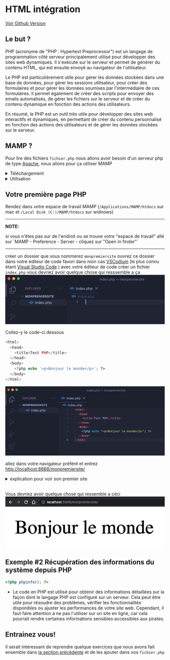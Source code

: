 # HTML intégration

[Voir Github Version](https://github.com/Poulycroc/lessons-isfsc/blob/master/courses/02__html-integration.md)

## Le but ?
PHP (acronyme de "PHP : Hypertext Preprocessor") est un langage de programmation côté serveur principalement utilisé pour développer des sites web dynamiques. Il s'exécute sur le serveur et permet de générer du contenu HTML, qui est ensuite envoyé au navigateur de l'utilisateur.

Le PHP est particulièrement utile pour gérer les données stockées dans une base de données, pour gérer les sessions utilisateur, pour créer des formulaires et pour gérer les données soumises par l'intermédiaire de ces formulaires. Il permet également de créer des scripts pour envoyer des emails automatisés, de gérer les fichiers sur le serveur et de créer du contenu dynamique en fonction des actions des utilisateurs.

En résumé, le PHP est un outil très utile pour développer des sites web interactifs et dynamiques, en permettant de créer du contenu personnalisé en fonction des actions des utilisateurs et de gérer les données stockées sur le serveur.


## MAMP ?

Pour lire des fichiers `fichier.php` nous allons avoir besoin d'un serveur php de type [Apache](https://fr.wikipedia.org/wiki/Apache_HTTP_Server), nous allons pour ça utiliser MAMP



<details>
<summary>Téléchargement</summary>

##### Se rendre sur [https://www.mamp.info/en/downloads/](https://www.mamp.info/en/downloads/)
<img src="https://raw.githubusercontent.com/Poulycroc/lessons-isfsc/master/courses/.screenshots/Screenshot 2022-10-23 at 13.57.13.png" alt="Download MAMP" />

#### Mac

##### si vous êtes sur M1 / M2 
Prendre 'MAMP & MAMP PRO 6.6 (M1)'

##### si vous êtes sur Intel
Prendre 'MAMP & MAMP PRO 6.6 (Intel)'

---
**NOTE:**
Si vous ne savez pas : rendez-vous dans le menu "Pomme", puis sélectionnez "À propos de ce Mac", et regardez la section "Processeur".

---

#### Windows
prendre 'MAMP & MAMP PRO 5.0.5'
</details>
<details>
<summary>Utilisation</summary>
#### À quoi cela resemble ?

Vous pouvez appuyer sur "Start" 

---
**NOTE:**
Ne pas utiliser la version 'pro'
---

<img alt="MAMP mac" src="https://raw.githubusercontent.com/Poulycroc/lessons-isfsc/master/courses/.screenshots/Screenshot 2022-10-23 at 14.35.39.png" />
<img alt="MAMP windows" src="https://raw.githubusercontent.com/Poulycroc/lessons-isfsc/master/courses/.screenshots/Screenshot 2022-10-23 at 14.40.35.png" />


### Dans l'onglet 'préférence'
vous retrouverez 2 sections importante `Ports` et `Server`

#### Server
<img alt="MAMP Server" src="https://raw.githubusercontent.com/Poulycroc/lessons-isfsc/master/courses/.screenshots/Screenshot 2022-10-23 at 14.45.59.png" /><br>
ici on va retrouver les informations relative a notre "espace de travail"
dans mon cas mon il se trouve dans Application, MAMP, htdocs
il n'y a pas de raisons d'y toucher pour l'instant 

#### Ports
<img alt="MAMP Ports" src="https://raw.githubusercontent.com/Poulycroc/lessons-isfsc/master/courses/.screenshots/Screenshot 2022-10-23 at 14.45.50.png" />

ici vous retrouverez les information sur les ports 
<ol>
  <li>Apache port: le port sur le quel votre application va tourner</li>
  <li>MySql port: le port sur le quel votre base de données va tourner</li>
</ol>

pour accéder a votre première application il vous faudra donc vous rendre sur votre navigateur préféré entrer [http://localhost:8888/](http://localhost:8888/)
vous devrier arriver sur une page de présentation
<img alt="MAMP welcome page" src="https://raw.githubusercontent.com/Poulycroc/lessons-isfsc/master/courses/.screenshots/Screenshot 2022-10-23 at 14.53.22.png" />

l'information la plus importante pour nous c'est `Document root: /Applications/MAMP/htdocs` c'est la que va se trouver notre dossier de travail pour 

</details>


## Votre première page PHP


Rendez dans votre espace de travail MAMP (`/Applications/MAMP/htdocs` sur mac et `/Local Disk (C:)/MAMP/htdocs` sur widnows)

---
**NOTE:**
<p>si vous n'êtes pas sur de l'endroit ou se trouve votre "espace de travail" allé sur `MAMP - Preference - Server - cliquez sur "Open in finder"`</p>

---

créer un dossier que vous nommerez `monpremiersite` ouvrez ce dossier dans votre éditeur de code favori dans mon cas [VSCodium](https://vscodium.com/) (le plus connu étant [Visual Studio Code](https://code.visualstudio.com/) )
avec votre éditeur de code créer un fichier `index.php` vous devriez avoir quelque chose qui resssemble a ça<br />
<img alt="Premier Fichier index dans vscode" src="https://raw.githubusercontent.com/Poulycroc/lessons-isfsc/master/courses/.screenshots/Screenshot 2022-10-23 at 15.43.31.png" />

Collez-y le code-ci dessous
```php
<html>
  <head>
    <title>Test PHP</title>
  </head>
  <body>
    <?php echo '<p>Bonjour le monde</p>'; ?>
  </body>
</html>
```
<img alt="premier code dans notre index" src="https://raw.githubusercontent.com/Poulycroc/lessons-isfsc/master/courses/.screenshots/Screenshot 2022-10-23 at 15.46.31.png" />

allez dans votre navigateur préféré et entrez [http://localhost:8888/monpremiersite/](http://localhost:8888/monpremiersite/) 

<details>
<summary>explication pour voir son premier site</summary>

- Pour commencer, Aller dans les préférences de `MAMP`.<br>
<img src="../courses/.screenshots/etape1.png"></img><br>
- Vérifier votre port dans `Port`. (les deux premier et rentenez-le, le 3ème c'est votre base de donnée)<br>
<img src="../courses/.screenshots/PORTMAMP.png"><br>
- Ensuite aller dans `Servers` et cliquer sur `Open in Finder`.<br>
<Img src="../courses/.screenshots/Capture d’écran 2023-08-04 à 14.53.29"><br>
- Regarder après le dossier que vous venez de créer ('Pour ma part sa sera "`monpremiersite`" et retenez-le)<br>
<img src="../courses/.screenshots/htdoc.png"><br>
- Maintenant aller sur votre navigateur préférer
et dans l'url c'est a dire la barre de recherche en haut taper : http://localhost:8888/ + le nom de votre dossier et appuyer sur entrer <br>
<img src="../courses/.screenshots/exemplesite.png">
--> le port doit être celui du 2ème point 


</details> <br>

Vous devriez avoir quelque chose qui ressemble a ceci<br>
<img alt="premier site" src="https://raw.githubusercontent.com/Poulycroc/lessons-isfsc/master/courses/.screenshots/Screenshot 2022-10-23 at 15.49.33.png" />


## Exemple #2 Récupération des informations du système depuis PHP

```php
<?php phpinfo(); ?>
```
- Le code <?php phpinfo(); ?> en PHP est utilisé pour obtenir des informations détaillées sur la façon dont le langage PHP est configuré sur un serveur. Cela peut être utile pour résoudre des problèmes, vérifier les fonctionnalités disponibles ou ajuster les performances de votre site web. Cependant, il faut faire attention à ne pas l'utiliser sur un site en ligne, car cela pourrait rendre certaines informations sensibles accessibles aux pirates.

## Entrainez vous! 

Il serait intéressant de reprendre quelque exercices que nous avons fait ensemble dans [la section précédente](https://github.com/Poulycroc/lessons-isfsc/blob/master/courses/01__php.md) et de les ajouter dans vos `fichier.php` 


